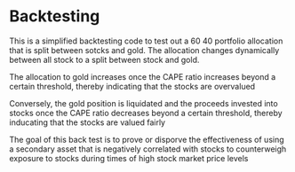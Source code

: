 # Backtesting

This is a simplified backtesting code to test out a 60 40 portfolio allocation that is split between sotcks and gold. The allocation changes dynamically between all stock to a split between stock and gold.

The allocation to gold increases once the CAPE ratio increases beyond a certain threshold, thereby indicating that the stocks are overvalued

Conversely, the gold position is liquidated and the proceeds invested into stocks once the CAPE ratio decreases beyond a certain threshold, thereby inducating that the stocks are valued fairly 

The goal of this back test is to prove or disporve the effectiveness of using a secondary asset that is negatively correlated with stocks to counterweigh exposure to stocks during times of high stock market price levels

